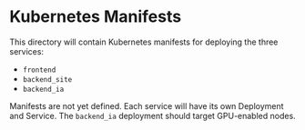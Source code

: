 # Kubernetes Manifests

This directory will contain Kubernetes manifests for deploying the three services:

- `frontend`
- `backend_site`
- `backend_ia`

Manifests are not yet defined. Each service will have its own Deployment and Service. The `backend_ia` deployment should target GPU-enabled nodes.
